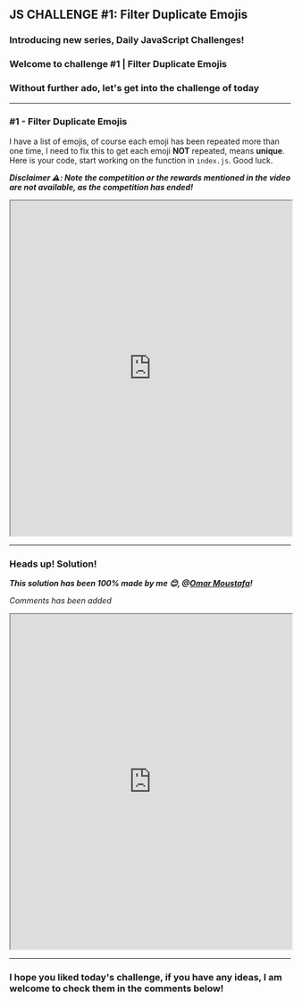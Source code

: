 ## JS CHALLENGE #1: Filter Duplicate Emojis

### Introducing new series, Daily JavaScript Challenges!

### Welcome to challenge #1 | Filter Duplicate Emojis

### Without further ado, let's get into the challenge of today

-------------------------------------------------------

### #1 - Filter Duplicate Emojis

I have a list of emojis, of course each emoji has been repeated more than one time, I need to fix this to get each emoji **NOT** repeated, means **unique**. Here is your code, start working on the function in `index.js`. Good luck.

***Disclaimer ⚠️: Note the competition or the rewards mentioned in the video are not available, as the competition has ended!***

<iframe src="https://scrimba.com/learn/codeweeks/-filter-duplicate-emojis-challenge-co9e84683a1a75f69bfa6a49d" width="100%" height="600"></iframe>

------------------------------------------------------------

### Heads up! Solution!

***This solution has been 100% made by me 😊, @[Omar Moustafa](@Omar-The-Dev)!***

*Comments has been added*

<iframe src="https://scrimba.com/scrim/cRMwJwfV" width="100%" height="600"></iframe>

--------------------------------------------------------

### I hope you liked today's challenge, if you have any ideas, I am welcome to check them in the comments below!